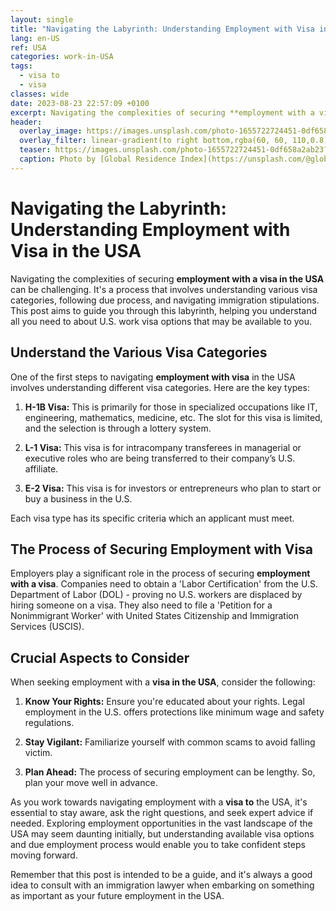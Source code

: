 ```yaml
---
layout: single
title: "Navigating the Labyrinth: Understanding Employment with Visa in the USA"
lang: en-US
ref: USA
categories: work-in-USA
tags:
  - visa to
  - visa
classes: wide
date: 2023-08-23 22:57:09 +0100
excerpt: Navigating the complexities of securing **employment with a visa in the USA** can be challenging.
header:
  overlay_image: https://images.unsplash.com/photo-1655722724451-0df658a2ab23?crop=entropy&cs=tinysrgb&fit=max&fm=jpg&ixid=M3w0Nzk0ODB8MHwxfHNlYXJjaHw0fHx2aXNhJTIwdG8lMkMlMjB2aXNhfGVufDB8MHx8fDE2OTI4Mjc4MzB8MA&ixlib=rb-4.0.3&q=80&w=1080
  overlay_filter: linear-gradient(to right bottom,rgba(60, 60, 110,0.8), rgba(178, 34, 52, 0.5))
  teaser: https://images.unsplash.com/photo-1655722724451-0df658a2ab23?crop=entropy&cs=tinysrgb&fit=max&fm=jpg&ixid=M3w0Nzk0ODB8MHwxfHNlYXJjaHw0fHx2aXNhJTIwdG8lMkMlMjB2aXNhfGVufDB8MHx8fDE2OTI4Mjc4MzB8MA&ixlib=rb-4.0.3&q=80&w=400
  caption: Photo by [Global Residence Index](https://unsplash.com/@globalresidenceindex?utm_source=wenospeakamericano&utm_medium=referral) on [Unsplash](https://unsplash.com/?utm_source=wenospeakamericano&utm_medium=referral)
---
```

  
  # Navigating the Labyrinth: Understanding Employment with Visa in the USA

Navigating the complexities of securing **employment with a visa in the USA** can be challenging. It's a process that involves understanding various visa categories, following due process, and navigating immigration stipulations. This post aims to guide you through this labyrinth, helping you understand all you need to about U.S. work visa options that may be available to you.

## Understand the Various Visa Categories

One of the first steps to navigating **employment with visa** in the USA involves understanding different visa categories. Here are the key types:

1. **H-1B Visa:** This is primarily for those in specialized occupations like IT, engineering, mathematics, medicine, etc. The slot for this visa is limited, and the selection is through a lottery system.

2. **L-1 Visa:** This visa is for intracompany transferees in managerial or executive roles who are being transferred to their company’s U.S. affiliate. 

3. **E-2 Visa:** This visa is for investors or entrepreneurs who plan to start or buy a business in the U.S.

Each visa type has its specific criteria which an applicant must meet.

## The Process of Securing Employment with Visa

Employers play a significant role in the process of securing **employment with a visa**. Companies need to obtain a 'Labor Certification' from the U.S. Department of Labor (DOL) - proving no U.S. workers are displaced by hiring someone on a visa. They also need to file a 'Petition for a Nonimmigrant Worker' with United States Citizenship and Immigration Services (USCIS).

## Crucial Aspects to Consider

When seeking employment with a **visa in the USA**, consider the following:

1. **Know Your Rights:** Ensure you're educated about your rights. Legal employment in the U.S. offers protections like minimum wage and safety regulations.

2. **Stay Vigilant:** Familiarize yourself with common scams to avoid falling victim.

3. **Plan Ahead:** The process of securing employment can be lengthy. So, plan your move well in advance.

As you work towards navigating employment with a **visa to** the USA, it's essential to stay aware, ask the right questions, and seek expert advice if needed. Exploring employment opportunities in the vast landscape of the USA may seem daunting initially, but understanding available visa options and due employment process would enable you to take confident steps moving forward.
  
Remember that this post is intended to be a guide, and it's always a good idea to consult with an immigration lawyer when embarking on something as important as your future employment in the USA.